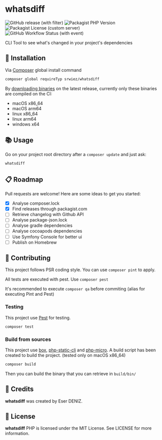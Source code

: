# whatsdiff

![GitHub release (with filter)](https://img.shields.io/github/v/release/SRWieZ/whatsdiff)
![Packagist PHP Version](https://img.shields.io/packagist/dependency-v/SRWieZ/whatsdiff/php)
![Packagist License (custom server)](https://img.shields.io/packagist/l/SRWieZ/whatsdiff)
![GitHub Workflow Status (with event)](https://img.shields.io/github/actions/workflow/status/SRWieZ/whatsdiff/test.yml)

CLI Tool to see what's changed in your project's dependencies

## 🚀 Installation
Via [Composer](https://getcomposer.org/) global install command
```bash
composer global requireTyp srwiez/whatsdiff
```

By [downloading binaries](https://github.com/SRWieZ/whatsdiff/releases/latest) on the latest release, currently only these binaries are compiled on the CI:
- macOS x86_64
- macOS arm64
- linux x86_64
- linux arm64
- windows x64

## 📚 Usage

Go on your project root directory after a `composer update` and just ask:
```bash
whatsdiff
```

## 📋 Roadmap
Pull requests are welcome! Here are some ideas to get you started:
- [x] Analyse composer.lock
- [x] Find releases through packagist.com
- [ ] Retrieve changelog with Github API
- [ ] Analyse package-json.lock
- [ ] Analyse gradle dependencies
- [ ] Analyse cocoapods dependencies
- [ ] Use Symfony Console for better ui
- [ ] Publish on Homebrew

## 🔧 Contributing
This project follows PSR coding style. You can use `composer pint` to apply.

All tests are executed with pest. Use `composer pest`

It's recommended to execute `composer qa` before commiting (alias for executing Pint and Pest)

### Testing
This project use [Pest](https://pestphp.com/) for testing.
```bash
composer test
```
### Build from sources
This project use [box](https://github.com/box-project/box), [php-static-cli](https://github.com/crazywhalecc/static-php-cli) and [php-micro](https://github.com/dixyes/phpmicro).
A build script has been created to build the project. (tested only on macOS x86_64)

```bash
composer build
```
Then you can build the binary that you can retrieve in `build/bin/`

## 👥 Credits

**whatsdiff** was created by Eser DENIZ.

## 📝 License

**whatsdiff** PHP is licensed under the MIT License. See LICENSE for more information.